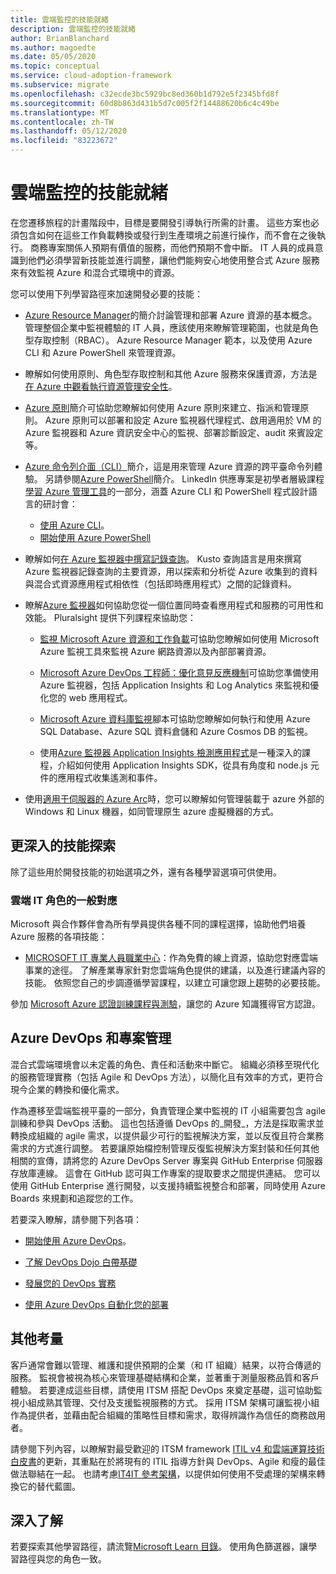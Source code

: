 ```yaml
---
title: 雲端監控的技能就緒
description: 雲端監控的技能就緒
author: BrianBlanchard
ms.author: magoedte
ms.date: 05/05/2020
ms.topic: conceptual
ms.service: cloud-adoption-framework
ms.subservice: migrate
ms.openlocfilehash: c32ecde3bc5929bc8ed360b1d792e5f2345bfd8f
ms.sourcegitcommit: 60d8b863d431b5d7c005f2f14488620b6c4c49be
ms.translationtype: MT
ms.contentlocale: zh-TW
ms.lasthandoff: 05/12/2020
ms.locfileid: "83223672"
---
```

<!-- cSpell:ignore kusto ITIL -->

# <a name="skills-readiness-for-cloud-monitoring"></a>雲端監控的技能就緒

在您遷移旅程的計畫階段中，目標是要開發引導執行所需的計畫。 這些方案也必須包含如何在這些工作負載轉換或發行到生產環境之前進行操作，而不會在之後執行。 商務專案關係人預期有價值的服務，而他們預期不會中斷。 IT 人員的成員意識到他們必須學習新技能並進行調整，讓他們能夠安心地使用整合式 Azure 服務來有效監視 Azure 和混合式環境中的資源。

您可以使用下列學習路徑來加速開發必要的技能：

- [Azure Resource Manager](https://docs.microsoft.com/azure/azure-resource-manager/management/overview)的簡介討論管理和部署 Azure 資源的基本概念。 管理整個企業中監視體驗的 IT 人員，應該使用來瞭解管理範圍，也就是角色型存取控制（RBAC）。 Azure Resource Manager 範本，以及使用 Azure CLI 和 Azure PowerShell 來管理資源。

- 瞭解如何使用原則、角色型存取控制和其他 Azure 服務來保護資源，方法是[在 Azure 中觀看執行資源管理安全性](https://docs.microsoft.com/learn/paths/implement-resource-mgmt-security)。

- [Azure 原則](https://docs.microsoft.com/azure/governance/policy/overview)簡介可協助您瞭解如何使用 Azure 原則來建立、指派和管理原則。 Azure 原則可以部署和設定 Azure 監視器代理程式、啟用適用於 VM 的 Azure 監視器和 Azure 資訊安全中心的監視、部署診斷設定、audit 來賓設定等。

- [Azure 命令列介面（CLI）](https://docs.microsoft.com/cli/azure/get-started-with-azure-cli?view=azure-cli-latest)簡介，這是用來管理 Azure 資源的跨平臺命令列體驗。 另請參閱[Azure PowerShell](https://docs.microsoft.com/powershell/azure/?view=azps-3.6.1)簡介。 LinkedIn 供應專案是初學者層級課程[學習 Azure 管理工具](https://www.linkedin.com/learning/learning-azure-management-tools)的一部分，涵蓋 Azure CLI 和 PowerShell 程式設計語言的研討會：

  - [使用 Azure CLI](https://www.linkedin.com/learning/learning-azure-management-tools/use-the-azure-cli)。
  - [開始使用 Azure PowerShell](https://www.linkedin.com/learning/learning-azure-management-tools/understand-azure-powershell)

- 瞭解如何[在 Azure 監視器中撰寫記錄查詢](https://docs.microsoft.com/azure/azure-monitor/log-query/get-started-queries)。 Kusto 查詢語言是用來撰寫 Azure 監視器記錄查詢的主要資源，用以探索和分析從 Azure 收集到的資料與混合式資源應用程式相依性（包括即時應用程式）之間的記錄資料。

- 瞭解[Azure 監視器](https://docs.microsoft.com/azure/azure-monitor/overview)如何協助您從一個位置同時查看應用程式和服務的可用性和效能。 Pluralsight 提供下列課程來協助您：

  - [監視 Microsoft Azure 資源和工作負載](https://app.pluralsight.com/library/courses/microsoft-azure-resources-workloads-monitoring-update/table-of-contents)可協助您瞭解如何使用 Microsoft Azure 監視工具來監視 Azure 網路資源以及內部部署資源。

  - [Microsoft Azure DevOps 工程師：優化意見反應機制](https://www.pluralsight.com/courses/microsoft-azure-optimize-feedback-mechanisms)可協助您準備使用 Azure 監視器，包括 Application Insights 和 Log Analytics 來監視和優化您的 web 應用程式。

  - [Microsoft Azure 資料庫監視](https://www.pluralsight.com/courses/microsoft-azure-database-playbook-monitoring)腳本可協助您瞭解如何執行和使用 Azure SQL Database、Azure SQL 資料倉儲和 Azure Cosmos DB 的監視。

  - 使用[Azure 監視器 Application Insights 檢測應用程式](https://app.pluralsight.com/library/courses/microsoft-azure-application-insights-web-application-instrument)是一種深入的課程，介紹如何使用 Application Insights SDK，從具有角度和 node.js 元件的應用程式收集遙測和事件。

- 使用[適用于伺服器的 Azure Arc](https://docs.microsoft.com/azure/azure-arc/servers/overview)時，您可以瞭解如何管理裝載于 azure 外部的 Windows 和 Linux 機器，如同管理原生 azure 虛擬機器的方式。

## <a name="deeper-skills-exploration"></a>更深入的技能探索

除了這些用於開發技能的初始選項之外，還有各種學習選項可供使用。

### <a name="typical-mappings-of-cloud-it-roles"></a>雲端 IT 角色的一般對應

Microsoft 與合作夥伴會為所有學員提供各種不同的課程選擇，協助他們培養 Azure 服務的各項技能：

- [MICROSOFT IT 專業人員職業中心](https://www.microsoft.com/itpro)：作為免費的線上資源，協助您對應雲端事業的途徑。 了解產業專家針對您雲端角色提供的建議，以及進行建議內容的技能。 依照您自己的步調遵循學習課程，以建立可讓您跟上趨勢的必要技能。

參加 [Microsoft Azure 認證訓練課程與測驗]( https://www.microsoft.com/learning/certification-overview.aspx)，讓您的 Azure 知識獲得官方認證。

## <a name="azure-devops-and-project-management"></a>Azure DevOps 和專案管理

混合式雲端環境會以未定義的角色、責任和活動來中斷它。 組織必須移至現代化的服務管理實務（包括 Agile 和 DevOps 方法），以簡化且有效率的方式，更符合現今企業的轉換和優化需求。

作為遷移至雲端監視平臺的一部分，負責管理企業中監視的 IT 小組需要包含 agile 訓練和參與 DevOps 活動。 這也包括遵循 DevOps 的_開發_，方法是採取需求並轉換成組織的 agile 需求，以提供最少可行的監視解決方案，並以反復且符合業務需求的方式進行調整。 若要讓原始檔控制管理反復監視解決方案封裝和任何其他相關的宣傳，請將您的 Azure DevOps Server 專案與 GitHub Enterprise 伺服器存放庫連線。 這會在 GitHub 認可與工作專案的提取要求之間提供連結。 您可以使用 GitHub Enterprise 進行開發，以支援持續監視整合和部署，同時使用 Azure Boards 來規劃和追蹤您的工作。

若要深入瞭解，請參閱下列各項：

- [開始使用 Azure DevOps](https://docs.microsoft.com/learn/modules/get-started-with-devops)。

- [了解 DevOps Dojo 白帶基礎](https://docs.microsoft.com/learn/paths/devops-dojo-white-belt-foundation)

- [發展您的 DevOps 實務](https://docs.microsoft.com/learn/paths/evolve-your-devops-practices)

- [使用 Azure DevOps 自動化您的部署](https://docs.microsoft.com/learn/paths/automate-deployments-azure-devops)

## <a name="other-considerations"></a>其他考量

客戶通常會難以管理、維護和提供預期的企業（和 IT 組織）結果，以符合傳遞的服務。 監視會被視為核心來管理基礎結構和企業，並著重于測量服務品質和客戶體驗。 若要達成這些目標，請使用 ITSM 搭配 DevOps 來奠定基礎，這可協助監視小組成熟其管理、交付及支援監視服務的方式。 採用 ITSM 架構可讓監視小組作為提供者，並藉由配合組織的策略性目標和需求，取得辨識作為信任的商務啟用者。

請參閱下列內容，以瞭解對最受歡迎的 ITSM framework [ITIL v4 和雲端運算技術白皮書](https://www.axelos.com/case-studies-and-white-papers/itil-4-and-the-cloud)的更新，其重點在於將現有的 ITIL 指導方針與 DevOps、Agile 和瘦的最佳做法聯結在一起。 也請考慮[IT4IT 參考架構](https://www.opengroup.org/it4it)，以提供如何使用不受處理的架構來轉換它的替代藍圖。

## <a name="learn-more"></a>深入了解

若要探索其他學習路徑，請流覽[Microsoft Learn 目錄](https://docs.microsoft.com/learn/browse)。 使用角色篩選器，讓學習路徑與您的角色一致。
